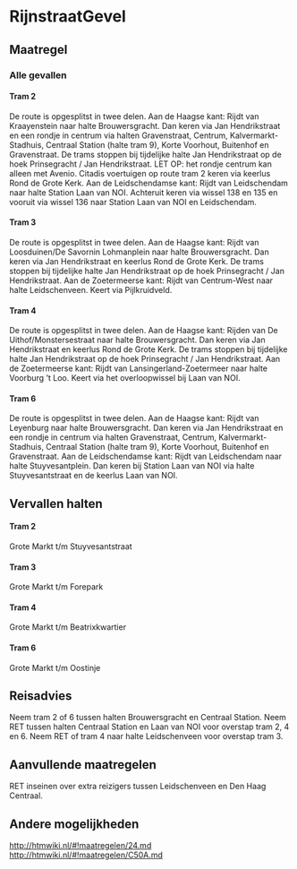 # RijnstraatGevel
## Maatregel
### Alle gevallen

#### Tram 2
De route is opgesplitst in twee delen.
Aan de Haagse kant: 
Rijdt van Kraayenstein naar halte Brouwersgracht.
Dan keren via Jan Hendrikstraat en een rondje in centrum via halten Gravenstraat, Centrum, Kalvermarkt-Stadhuis, Centraal Station (halte tram 9), Korte Voorhout, Buitenhof en Gravenstraat. 
De trams stoppen bij tijdelijke halte Jan Hendrikstraat op de hoek Prinsegracht / Jan Hendrikstraat. 
LET OP: het rondje centrum kan alleen met Avenio. Citadis voertuigen op route tram 2 keren via keerlus Rond de Grote Kerk.
Aan de Leidschendamse kant: 
Rijdt van Leidschendam naar halte Station Laan van NOI.
Achteruit keren via wissel 138 en 135 en vooruit via wissel 136 naar Station Laan van NOI en Leidschendam.

#### Tram 3
De route is opgesplitst in twee delen.
Aan de Haagse kant: 
Rijdt van Loosduinen/De Savornin Lohmanplein naar halte Brouwersgracht.
Dan keren via Jan Hendrikstraat en keerlus Rond de Grote Kerk.
De trams stoppen bij tijdelijke halte Jan Hendrikstraat op de hoek Prinsegracht / Jan Hendrikstraat.
Aan de Zoetermeerse kant: 
Rijdt van Centrum-West naar halte Leidschenveen.
Keert via Pijlkruidveld.

#### Tram 4
De route is opgesplitst in twee delen.
Aan de Haagse kant: 
Rijden van De Uithof/Monstersestraat naar halte Brouwersgracht.
Dan keren via Jan Hendrikstraat en keerlus Rond de Grote Kerk.
De trams stoppen bij tijdelijke halte Jan Hendrikstraat op de hoek Prinsegracht / Jan Hendrikstraat.
Aan de Zoetermeerse kant: 
Rijdt van Lansingerland-Zoetermeer naar halte Voorburg ’t Loo.
Keert via het overloopwissel bij Laan van NOI.

#### Tram 6
De route is opgesplitst in twee delen.
Aan de Haagse kant: 
Rijdt van Leyenburg naar halte Brouwersgracht.
Dan keren via Jan Hendrikstraat en een rondje in centrum via halten Gravenstraat, Centrum, Kalvermarkt-Stadhuis, Centraal Station (halte tram 9), Korte Voorhout, Buitenhof en Gravenstraat. 
Aan de Leidschendamse kant: 
Rijdt van Leidschendam naar halte Stuyvesantplein. 
Dan keren bij Station Laan van NOI via halte Stuyvesantstraat en de keerlus Laan van NOI.

## Vervallen halten
#### Tram 2
Grote Markt t/m Stuyvesantstraat
#### Tram 3
Grote Markt t/m Forepark
#### Tram 4
Grote Markt t/m Beatrixkwartier
#### Tram 6
Grote Markt t/m Oostinje

## Reisadvies
Neem tram 2 of 6 tussen halten Brouwersgracht en Centraal Station.
Neem RET tussen halten Centraal Station en Laan van NOI voor overstap tram 2, 4 en 6. 
Neem RET of tram 4 naar halte Leidschenveen voor overstap tram 3. 

## Aanvullende maatregelen
RET inseinen over extra reizigers tussen Leidschenveen en Den Haag Centraal.

## Andere mogelijkheden
http://htmwiki.nl/#!maatregelen/24.md
http://htmwiki.nl/#!maatregelen/C50A.md
